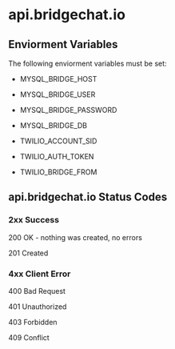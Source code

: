 # api.bridgechat.io

## Enviorment Variables
The following enviorment variables must be set:
- MYSQL_BRIDGE_HOST
- MYSQL_BRIDGE_USER
- MYSQL_BRIDGE_PASSWORD
- MYSQL_BRIDGE_DB

- TWILIO_ACCOUNT_SID
- TWILIO_AUTH_TOKEN
- TWILIO_BRIDGE_FROM

## api.bridgechat.io Status Codes

### 2xx Success

200 OK - nothing was created, no errors

201 Created

### 4xx Client Error

400 Bad Request

401 Unauthorized

403 Forbidden

409 Conflict
